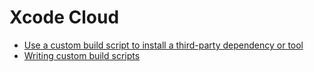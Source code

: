 Xcode Cloud
==

- [Use a custom build script to install a third-party dependency or tool](https://developer.apple.com/documentation/xcode/making-dependencies-available-to-xcode-cloud#Use-a-custom-build-script-to-install-a-third-party-dependency-or-tool)
- [Writing custom build scripts](https://developer.apple.com/documentation/xcode/writing-custom-build-scripts)

